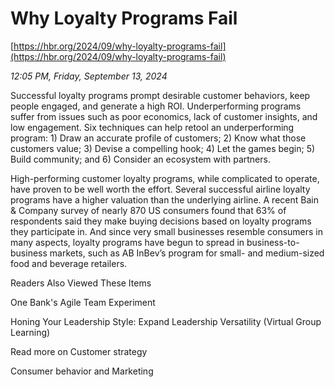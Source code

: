 # Why Loyalty Programs Fail

[https://hbr.org/2024/09/why-loyalty-programs-fail](https://hbr.org/2024/09/why-loyalty-programs-fail)

*12:05 PM, Friday, September 13, 2024*

Successful loyalty programs prompt desirable customer behaviors, keep people engaged, and generate a high ROI. Underperforming programs suffer from issues such as poor economics, lack of customer insights, and low engagement. Six techniques can help retool an underperforming program: 1) Draw an accurate profile of customers; 2) Know what those customers value; 3) Devise a compelling hook; 4) Let the games begin; 5) Build community; and 6) Consider an ecosystem with partners.

High-performing customer loyalty programs, while complicated to operate, have proven to be well worth the effort. Several successful airline loyalty programs have a higher valuation than the underlying airline. A recent Bain & Company survey of nearly 870 US consumers found that 63% of respondents said they make buying decisions based on loyalty programs they participate in. And since very small businesses resemble consumers in many aspects, loyalty programs have begun to spread in business-to-business markets, such as AB InBev’s program for small- and medium-sized food and beverage retailers.

Readers Also Viewed These Items

One Bank's Agile Team Experiment

Honing Your Leadership Style: Expand Leadership Versatility (Virtual Group Learning)

Read more on Customer strategy

Consumer behavior and Marketing

